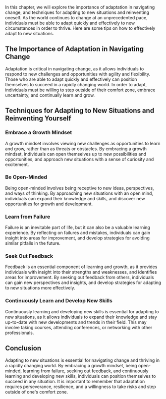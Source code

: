 
In this chapter, we will explore the importance of adaptation in navigating change, and techniques for adapting to new situations and reinventing oneself. As the world continues to change at an unprecedented pace, individuals must be able to adapt quickly and effectively to new circumstances in order to thrive. Here are some tips on how to effectively adapt to new situations.

The Importance of Adaptation in Navigating Change
-------------------------------------------------

Adaptation is critical in navigating change, as it allows individuals to respond to new challenges and opportunities with agility and flexibility. Those who are able to adapt quickly and effectively can position themselves to succeed in a rapidly changing world. In order to adapt, individuals must be willing to step outside of their comfort zone, embrace uncertainty, and continually learn and grow.

Techniques for Adapting to New Situations and Reinventing Yourself
------------------------------------------------------------------

### Embrace a Growth Mindset

A growth mindset involves viewing new challenges as opportunities to learn and grow, rather than as threats or obstacles. By embracing a growth mindset, individuals can open themselves up to new possibilities and opportunities, and approach new situations with a sense of curiosity and excitement.

### Be Open-Minded

Being open-minded involves being receptive to new ideas, perspectives, and ways of thinking. By approaching new situations with an open mind, individuals can expand their knowledge and skills, and discover new opportunities for growth and development.

### Learn from Failure

Failure is an inevitable part of life, but it can also be a valuable learning experience. By reflecting on failures and mistakes, individuals can gain insight into areas for improvement, and develop strategies for avoiding similar pitfalls in the future.

### Seek Out Feedback

Feedback is an essential component of learning and growth, as it provides individuals with insight into their strengths and weaknesses, and identifies areas for improvement. By seeking out feedback from others, individuals can gain new perspectives and insights, and develop strategies for adapting to new situations more effectively.

### Continuously Learn and Develop New Skills

Continuously learning and developing new skills is essential for adapting to new situations, as it allows individuals to expand their knowledge and stay up-to-date with new developments and trends in their field. This may involve taking courses, attending conferences, or networking with other professionals.

Conclusion
----------

Adapting to new situations is essential for navigating change and thriving in a rapidly changing world. By embracing a growth mindset, being open-minded, learning from failure, seeking out feedback, and continuously learning and developing new skills, individuals can position themselves to succeed in any situation. It is important to remember that adaptation requires perseverance, resilience, and a willingness to take risks and step outside of one's comfort zone.
